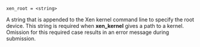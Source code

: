     xen_root = <string>

A string that is appended to the Xen kernel command line to specify the
root device. This string is required when **xen_kernel** gives a path to
a kernel. Omission for this required case results in an error message
during submission.

